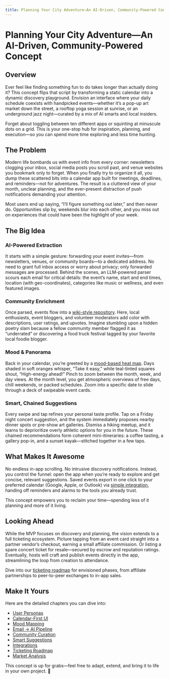 ```yaml
---
title: Planning Your City Adventure—An AI-Driven, Community-Powered Concept
---
```


# Planning Your City Adventure—An AI-Driven, Community-Powered Concept

## Overview

Ever feel like finding something fun to do takes longer than actually doing it? This concept flips that script by transforming a static calendar into a dynamic discovery playground. Envision an interface where your daily schedule coexists with handpicked events—whether it’s a pop-up art market down the street, a rooftop yoga session at sunrise, or an underground jazz night—curated by a mix of AI smarts and local insiders.

Forget about toggling between ten different apps or squinting at minuscule dots on a grid. This is your one-stop hub for inspiration, planning, and execution—so you can spend more time exploring and less time hunting.

## The Problem

Modern life bombards us with event info from every corner: newsletters clogging your inbox, social media posts you scroll past, and venue websites you bookmark only to forget. When you finally try to organize it all, you dump these scattered bits into a calendar app built for meetings, deadlines, and reminders—not for adventures. The result is a cluttered view of your month, unclear planning, and the ever-present distraction of push notifications demanding your attention.

Most users end up saying, “I’ll figure something out later,” and then never do. Opportunities slip by, weekends blur into each other, and you miss out on experiences that could have been the highlight of your week.

## The Big Idea

### AI-Powered Extraction

It starts with a simple gesture: forwarding your event invites—from newsletters, venues, or community boards—to a dedicated address. No need to grant full inbox access or worry about privacy; only forwarded messages are processed. Behind the scenes, an LLM-powered parser scours each email for critical details: the event’s name, start and end times, location (with geo-coordinates), categories like music or wellness, and even featured images.

### Community Enrichment

Once parsed, events flow into a [wiki-style repository](/calendar/community/). Here, local enthusiasts, event bloggers, and volunteer moderators add color with descriptions, user ratings, and upvotes. Imagine stumbling upon a hidden poetry slam because a fellow community member flagged it as “underrated” or discovering a food truck festival tagged by your favorite local foodie blogger.

### Mood & Panorama

Back in your calendar, you’re greeted by a [mood-based heat map](/calendar/moods/). Days shaded in soft oranges whisper, “Take it easy,” while teal-tinted squares shout, “High-energy ahead!” Pinch to zoom between the month, week, and day views. At the month level, you get atmospheric overviews of free days, chill weekends, or packed schedules. Zoom into a specific date to slide through a deck of swipeable event cards.

### Smart, Chained Suggestions

Every swipe and tap refines your personal taste profile. Tap on a Friday night concert suggestion, and the system immediately proposes nearby dinner spots or pre-show art galleries. Dismiss a hiking meetup, and it learns to deprioritize overly athletic options for you in the future. These chained recommendations form coherent mini-itineraries: a coffee tasting, a gallery pop-in, and a sunset kayak—stitched together in a few taps.

## What Makes It Awesome

No endless in-app scrolling. No intrusive discovery notifications. Instead, you control the funnel: open the app when you’re ready to explore and get concise, relevant suggestions. Saved events export in one click to your preferred calendar (Google, Apple, or Outlook) via [simple integration](/calendar/integrations/), handing off reminders and alarms to the tools you already trust.

This concept empowers you to reclaim your time—spending less of it planning and more of it living.

## Looking Ahead

While the MVP focuses on discovery and planning, the vision extends to a full ticketing ecosystem. Picture tapping from an event card straight into a partner vendor’s checkout, earning a small affiliate commission. Or listing a spare concert ticket for resale—secured by escrow and reputation ratings. Eventually, hosts will craft and publish events directly in the app, streamlining the loop from creation to attendance.

Dive into our [ticketing roadmap](/calendar/ticketing/) for envisioned phases, from affiliate partnerships to peer-to-peer exchanges to in-app sales.

## Make It Yours

Here are the detailed chapters you can dive into:

- [User Personas](/calendar/personas/)
- [Calendar-First UI](/calendar/calendar-ui/)
- [Mood Mapping](/calendar/moods/)
- [Email → AI Pipeline](/calendar/email-llm/)
- [Community Curation](/calendar/community/)
- [Smart Suggestions](/calendar/smart-suggestions/)
- [Integrations](/calendar/integrations/)
- [Ticketing Roadmap](/calendar/ticketing/)
- [Market Analysis](/calendar/market-analysis/)

This concept is up for grabs—feel free to adapt, extend, and bring it to life in your own project. 🌿
